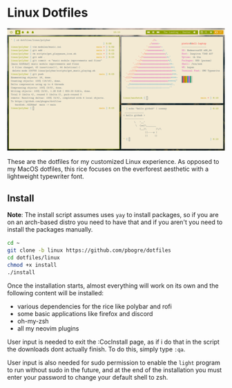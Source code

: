 # Linux Dotfiles

![Showcase](IMAGES/showcase.png)

These are the dotfiles for my customized Linux experience.
As opposed to my MacOS dotfiles, this rice focuses on the
everforest aesthetic with a lightweight typewriter font.

## Install

**Note**: The install script assumes uses `yay` to install packages,
so if you are on an arch-based distro you need to have that and if
you aren't you need to install the packages manually.

```sh
cd ~
git clone -b linux https://github.com/pbogre/dotfiles
cd dotfiles/linux
chmod +x install
./install  
```

Once the installation starts, almost everything will work on its own and the
following content will be installed:

- various dependencies for the rice like polybar and rofi
- some basic applications like firefox and discord
- oh-my-zsh
- all my neovim plugins

User input is needed to exit the :CocInstall page, as if i do that in the script
the downloads dont actually finish.
To do this, simply type `:qa`.

User input is also needed for sudo permission to enable the `light` program
to run without sudo in the future, and at the end of the installation
you must enter your password to change your default shell to zsh.
